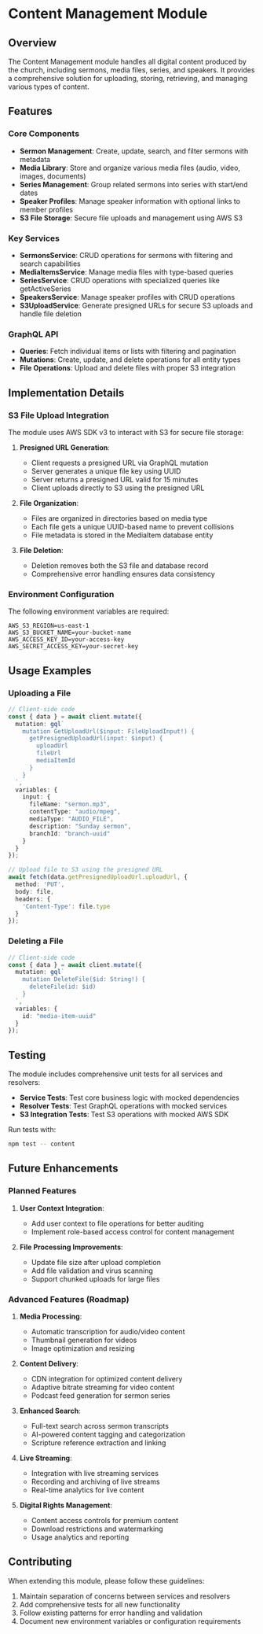 # Content Management Module

## Overview

The Content Management module handles all digital content produced by the church, including sermons, media files, series, and speakers. It provides a comprehensive solution for uploading, storing, retrieving, and managing various types of content.

## Features

### Core Components

- **Sermon Management**: Create, update, search, and filter sermons with metadata
- **Media Library**: Store and organize various media files (audio, video, images, documents)
- **Series Management**: Group related sermons into series with start/end dates
- **Speaker Profiles**: Manage speaker information with optional links to member profiles
- **S3 File Storage**: Secure file uploads and management using AWS S3

### Key Services

- **SermonsService**: CRUD operations for sermons with filtering and search capabilities
- **MediaItemsService**: Manage media files with type-based queries
- **SeriesService**: CRUD operations with specialized queries like getActiveSeries
- **SpeakersService**: Manage speaker profiles with CRUD operations
- **S3UploadService**: Generate presigned URLs for secure S3 uploads and handle file deletion

### GraphQL API

- **Queries**: Fetch individual items or lists with filtering and pagination
- **Mutations**: Create, update, and delete operations for all entity types
- **File Operations**: Upload and delete files with proper S3 integration

## Implementation Details

### S3 File Upload Integration

The module uses AWS SDK v3 to interact with S3 for secure file storage:

1. **Presigned URL Generation**:
   - Client requests a presigned URL via GraphQL mutation
   - Server generates a unique file key using UUID
   - Server returns a presigned URL valid for 15 minutes
   - Client uploads directly to S3 using the presigned URL

2. **File Organization**:
   - Files are organized in directories based on media type
   - Each file gets a unique UUID-based name to prevent collisions
   - File metadata is stored in the MediaItem database entity

3. **File Deletion**:
   - Deletion removes both the S3 file and database record
   - Comprehensive error handling ensures data consistency

### Environment Configuration

The following environment variables are required:

```
AWS_S3_REGION=us-east-1
AWS_S3_BUCKET_NAME=your-bucket-name
AWS_ACCESS_KEY_ID=your-access-key
AWS_SECRET_ACCESS_KEY=your-secret-key
```

## Usage Examples

### Uploading a File

```typescript
// Client-side code
const { data } = await client.mutate({
  mutation: gql`
    mutation GetUploadUrl($input: FileUploadInput!) {
      getPresignedUploadUrl(input: $input) {
        uploadUrl
        fileUrl
        mediaItemId
      }
    }
  `,
  variables: {
    input: {
      fileName: "sermon.mp3",
      contentType: "audio/mpeg",
      mediaType: "AUDIO_FILE",
      description: "Sunday sermon",
      branchId: "branch-uuid"
    }
  }
});

// Upload file to S3 using the presigned URL
await fetch(data.getPresignedUploadUrl.uploadUrl, {
  method: 'PUT',
  body: file,
  headers: {
    'Content-Type': file.type
  }
});
```

### Deleting a File

```typescript
// Client-side code
const { data } = await client.mutate({
  mutation: gql`
    mutation DeleteFile($id: String!) {
      deleteFile(id: $id)
    }
  `,
  variables: {
    id: "media-item-uuid"
  }
});
```

## Testing

The module includes comprehensive unit tests for all services and resolvers:

- **Service Tests**: Test core business logic with mocked dependencies
- **Resolver Tests**: Test GraphQL operations with mocked services
- **S3 Integration Tests**: Test S3 operations with mocked AWS SDK

Run tests with:

```bash
npm test -- content
```

## Future Enhancements

### Planned Features

1. **User Context Integration**:
   - Add user context to file operations for better auditing
   - Implement role-based access control for content management

2. **File Processing Improvements**:
   - Update file size after upload completion
   - Add file validation and virus scanning
   - Support chunked uploads for large files

### Advanced Features (Roadmap)

1. **Media Processing**:
   - Automatic transcription for audio/video content
   - Thumbnail generation for videos
   - Image optimization and resizing

2. **Content Delivery**:
   - CDN integration for optimized content delivery
   - Adaptive bitrate streaming for video content
   - Podcast feed generation for sermon series

3. **Enhanced Search**:
   - Full-text search across sermon transcripts
   - AI-powered content tagging and categorization
   - Scripture reference extraction and linking

4. **Live Streaming**:
   - Integration with live streaming services
   - Recording and archiving of live streams
   - Real-time analytics for live content

5. **Digital Rights Management**:
   - Content access controls for premium content
   - Download restrictions and watermarking
   - Usage analytics and reporting

## Contributing

When extending this module, please follow these guidelines:

1. Maintain separation of concerns between services and resolvers
2. Add comprehensive tests for all new functionality
3. Follow existing patterns for error handling and validation
4. Document new environment variables or configuration requirements
